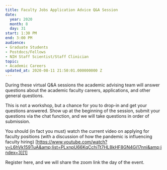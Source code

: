 ```yaml
---
title: Faculty Jobs Application Advice Q&A Session
date:
  year: 2020
  month: 8
  day: 31
start: 1:30 PM
end: 3:00 PM
audience:
- Graduate Students
- Postdocs/Fellows
- NIH Staff Scientist/Staff Clinician
topic:
- Academic Careers
updated_at: 2020-08-11 21:50:01.000000000 Z
---
```

During these virtual Q&amp;A sessions the academic advising team will
answer questions about the academic faculty careers, applications, and
other general questions. 

This is not a workshop, but a chance for you to drop-in and get your
questions answered. Show up at the beginning of the session, submit your
questions via the chat function, and we will take questions in order of
submission.

You should (in fact you must) watch the current video on applying for
faculty positions (with a discussion of how the pandemic is influencing
faculty
hiring) [https://www.youtube.com/watch?v=L6hVk159TuA&amp;list=PLxnpU66KqCchiTt7HL8kHF8GN4Gi17nni&amp;index=3][1]

Register here, and we will share the zoom link the day of the event.

 

 



[1]: https://www.youtube.com/watch?v=L6hVk159TuA&amp;list=PLxnpU66KqCchiTt7HL8kHF8GN4Gi17nni&amp;index=3
